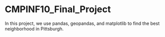 # CMPINF10_Final_Project
In this project, we use pandas, geopandas, and matplotlib to find the best neighborhood in Pittsburgh.
